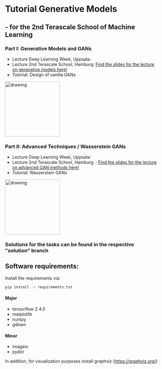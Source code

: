 # Tutorial Generative Models
## - for the 2nd Terascale School of Machine Learning 

### Part I: Generative Models and GANs
- Lecture Deep Learning Week, Uppsala:
- Lecture 2nd Terascale School, Hamburg: [Find the slides for the lecture on generative models here!](https://indico.desy.de/event/28296/timetable/#20210305)
- Tutorial: Design of vanilla GANs

<a target="_blank" rel="noopener noreferrer" href="https://colab.research.google.com/github/Napoleongurke/tutorial_generative_models/blob/master/Vanilla_GAN.ipynb"><img src="https://colab.research.google.com/assets/colab-badge.svg" alt="drawing" width="180"/> </a>


### Part II: Advanced Techniques / Wasserstein GANs
- Lecture Deep Learning Week, Uppsala:
- Lecture 2nd Terascale School, Hamburg: : [Find the slides for the lecture on advanced GAN methods here!](https://indico.desy.de/event/28296/timetable/#20210305)
- Tutorial: Wasserstein GANs

<a target="_blank" rel="noopener noreferrer" href="https://colab.research.google.com/assets/colab-badge.svg)](https://colab.research.google.com/github/Napoleongurke/tutorial_generative_models/blob/master/WGAN.ipynb"><img src="https://colab.research.google.com/assets/colab-badge.svg" alt="drawing" width="180"/> </a>

### Solutions for the tasks can be found in the respective "solution" branch


## Software requirements:

Install the requirements via:
```bash
pip install -r requirements.txt
```

#### Major
- tensorflow 2.4.0
- matplotlib
- numpy
- gdown

#### Minor
- imageio
- pydot

In addition, for visualization purposes install graphviz (https://graphviz.org/)
